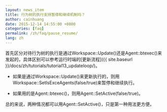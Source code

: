 ```yaml
---
layout: news_item
title: 行为树的执行支持暂停和继续机制吗？
author: cainhuang
date: 2015-12-14 14:55:00 +0800
categories: [faq]
permalink: /zh/faq/pause_resume/
lang: zh
---
```


首先区分对待行为树的执行是通过Workspace::Update()还是Agent::btexec()来发起的，具体区别可以参考运行时端的[更新流程]({{ site.baseurl }}/docs/zh/tutorials/tutorial13_updateloop/)。

- 如果是通过Workspace::Update()来更新执行的，则用Workspace::SetIsExceAgents(false/true)来暂停和继续执行。

- 如果用的是Agent::btexec()，则用Agent::SetActive(false/true)。

总的来说，两种情况都可以用Agent::SetActive()，只是第一种用法更方便。
